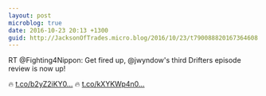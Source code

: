 ```yaml
---
layout: post
microblog: true
date: 2016-10-23 20:13 +1300
guid: http://JacksonOfTrades.micro.blog/2016/10/23/t790088820167364608.html
---
```

RT @Fighting4Nippon: Get fired up, @jwyndow's third Drifters episode review is now up!

🔥 [t.co/b2yZ2iKY0...](https://t.co/b2yZ2iKY0p) 🔥 [t.co/kXYKWp4n0...](https://t.co/kXYKWp4n0U)
